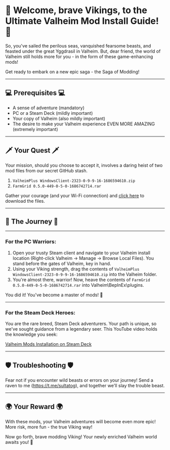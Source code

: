 # 🎉 Welcome, brave Vikings, to the Ultimate Valheim Mod Install Guide! 🎉

So, you've sailed the perilous seas, vanquished fearsome beasts, and feasted under the great Yggdrasil in Valheim. But, dear friend, the world of Valheim still holds more for you - in the form of these game-enhancing mods!

Get ready to embark on a new epic saga - the Saga of Modding! 

---

## 💻 Prerequisites 💻

- A sense of adventure (mandatory)
- PC or a Steam Deck (mildly important)
- Your copy of Valheim (also mildly important)
- The desire to make your Valheim experience EVEN MORE AMAZING (extremely important)

---

## 🗡️ Your Quest 🗡️

Your mission, should you choose to accept it, involves a daring heist of two mod files from our secret GitHub stash.

1. `ValheimPlus WindowsClient-2323-0-9-9-16-1686594610.zip`
2. `FarmGrid 0.5.0-449-0-5-0-1686742714.rar`

Gather your courage (and your Wi-Fi connection) and [click here](https://github.com/sultatog/valheim_mods) to download the files.

---

## 🧭 The Journey 🧭

---

### For the PC Warriors:

1. Open your trusty Steam client and navigate to your Valheim install location (Right-click Valheim -> Manage -> Browse Local Files). You stand before the gates of Valheim, key in hand.
2. Using your Viking strength, drag the contents of `ValheimPlus WindowsClient-2323-0-9-9-16-1686594610.zip` into the Valheim folder.
3. You're almost there, warrior! Now, heave the contents of `FarmGrid 0.5.0-449-0-5-0-1686742714.rar` into Valheim\BepInEx\plugins.

You did it! You've become a master of mods! 🎉

---

### For the Steam Deck Heroes:

You are the rare breed, Steam Deck adventurers. Your path is unique, so we've sought guidance from a legendary seer. This YouTube video holds the knowledge you seek:

[Valheim Mods Installation on Steam Deck](https://www.youtube.com/watch?v=bC0zKS7HecI)

---

## 🛡️ Troubleshooting 🛡️

Fear not if you encounter wild beasts or errors on your journey! Send a raven to me (https://t.me/sultatog), and together we'll slay the trouble beast.

---

## 🌍 Your Reward 🌍

With these mods, your Valheim adventures will become even more epic! More risk, more fun - the true Viking way!

Now go forth, brave modding Viking! Your newly enriched Valheim world awaits you! 🎉
